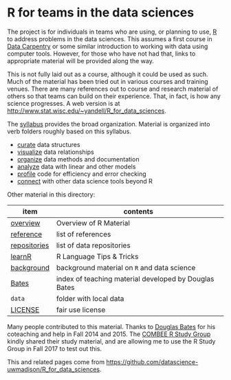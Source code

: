 # R for teams in the data sciences

The project is for individuals in teams who are using, or planning to use, [R](http://r-project.org) to address problems in the data sciences. This assumes a first course in [Data Carpentry](http://datacarpentry.org) or some similar introduction to working with data using computer tools. However, for those who have not had that, links to appropriate material will be provided along the way.

This is not fully laid out as a course, although it could be used as such. Much of the material has been tried out in various courses and training venues. There are many references out to course and research material of others so that teams can build on their experience. That, in fact, is how any science progresses. A web version is at 
<http://www.stat.wisc.edu/~yandell/R_for_data_sciences>.

The [syllabus](syllabus.html) provides the broad organization. Material is organized into verb folders roughly based on this syllabus. 

- [curate](curate/README.html) data structures
- [visualize](visualize/README.html) data relationships
- [organize](organize/README.html) data methods and documentation
- [analyze](analyze/README.html) data with linear and other models
- [profile](profile/README.html) code for efficiency and error checking
- [connect](connect/README.html) with other data science tools beyond R


Other material in this directory:

item          | contents
------------- | -----------------
[overview](overview.html) | Overview of R Material
[reference](reference.html) | list of references
[repositories](repositories.html) | list of data repositories
[learnR](learnR.html) | R Language Tips & Tricks
[background](background.html) | background material on `R` and data science
[Bates](Bates.html) | index of teaching material developed by Douglas Bates
`data` | folder with local data
[LICENSE](LICENSE) | fair use license

Many people contributed to this material. Thanks to [Douglas Bates](https://github.com/dmbates/) for his coteaching and help in Fall 2014 and 2015. The [COMBEE R Study Group](https://github.com/ComBEE-UW-Madison/RStudyGroup#combee-r-study-group--uw-madison) kindly shared their study material, and are allowing me to use the R Study Group in Fall 2017 to test out this.

This and related pages come from <https://github.com/datascience-uwmadison/R_for_data_sciences>.
